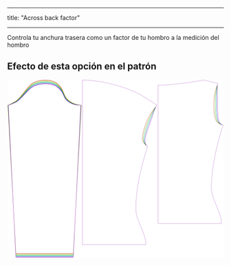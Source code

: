 - - -
title: "Across back factor"
- - -

Controla tu anchura trasera como un factor de tu hombro a la medición del hombro

## Efecto de esta opción en el patrón

![Esta imagen muestra el efecto de esta opción superponiendo varias variantes que tienen un valor diferente para esta opción](diana_acrossbackfactor_sample.svg "Efecto de esta opción en el patrón")
